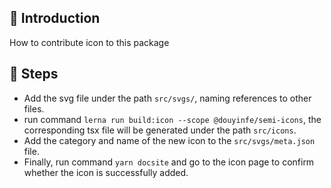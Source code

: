 ## 📣 Introduction

How to contribute icon to this package

##  🚀 Steps
- Add the svg file under the path ```src/svgs/```, naming references to other files.
- run command ```lerna run build:icon --scope @douyinfe/semi-icons```, the corresponding tsx file will be generated under the path ```src/icons```.
- Add the category and name of the new icon to the ```src/svgs/meta.json``` file.
- Finally, run command ```yarn docsite``` and go to the icon page to confirm whether the icon is successfully added.